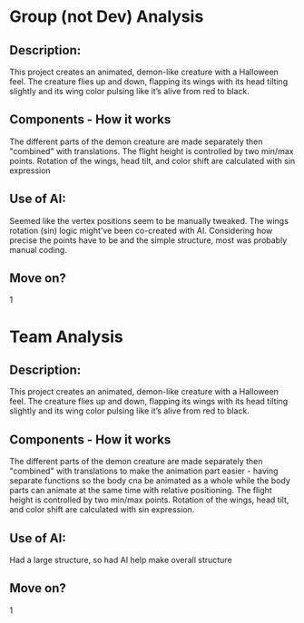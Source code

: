 # Group (not Dev) Analysis 

## Description:
This project creates an animated, demon-like creature with a Halloween feel. The creature flies up and down, flapping its wings with its head tilting slightly and its wing color pulsing like it’s alive from red to black. 

## Components - How it works
The different parts of the demon creature are made separately then "combined" with translations. 
The flight height is controlled by two min/max points.
Rotation of the wings, head tilt, and color shift are calculated with sin expression

## Use of AI:
Seemed like the vertex positions seem to be manually tweaked. The wings rotation (sin) logic might've been co-created with AI.
Considering how precise the points have to be and the simple structure, most was probably manual coding.

## Move on?
1


# Team Analysis 

## Description:
This project creates an animated, demon-like creature with a Halloween feel. The creature flies up and down, flapping its wings with its head tilting slightly and its wing color pulsing like it’s alive from red to black. 

## Components - How it works
The different parts of the demon creature are made separately then "combined" with translations to make the animation part easier - having separate functions so the body cna be animated as a whole while the body parts can animate at the same time with relative positioning. The flight height is controlled by two min/max points. Rotation of the wings, head tilt, and color shift are calculated with sin expression.

## Use of AI:
Had a large structure, so had AI help make overall structure 

## Move on?
1